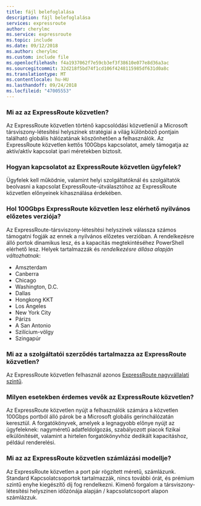 ```yaml
---
title: fájl belefoglalása
description: fájl belefoglalása
services: expressroute
author: cherylmc
ms.service: expressroute
ms.topic: include
ms.date: 09/12/2018
ms.author: cherylmc
ms.custom: include file
ms.openlocfilehash: f4a1937062f7e59cb3ef3f38610e077e8d36a3ac
ms.sourcegitcommit: 32d218f5bd74f1cd106f4248115985df631d0a8c
ms.translationtype: MT
ms.contentlocale: hu-HU
ms.lasthandoff: 09/24/2018
ms.locfileid: "47005553"
---
```

### <a name="what-is-expressroute-direct"></a>Mi az az ExpressRoute közvetlen?

Az ExpressRoute közvetlen történő kapcsolódási közvetlenül a Microsoft társviszony-létesítési helyszínek stratégiai a világ különböző pontjain található globális hálózatának köszönhetően a felhasználók. Az ExpressRoute közvetlen kettős 100Gbps kapcsolatot, amely támogatja az aktív/aktív kapcsolat ipari méretekben biztosít. 

### <a name="how-do-customers-connect-to-expressroute-direct"></a>Hogyan kapcsolatot az ExpressRoute közvetlen ügyfelek? 

Ügyfelek kell működnie, valamint helyi szolgáltatóknál és szolgáltatók beolvasni a kapcsolat ExpressRoute-útválasztóhoz az ExpressRoute közvetlen előnyeinek kihasználása érdekében.

### <a name="what-locations-will-the-100gbps-expressroute-direct-be-available-for-public-preview"></a>Hol 100Gbps ExpressRoute közvetlen lesz elérhető nyilvános előzetes verziója? 

Az ExpressRoute-társviszony-létesítési helyszínek válassza számos támogatni fogják az ennek a nyilvános előzetes verzióban. A rendelkezésre álló portok dinamikus lesz, és a kapacitás megtekintéséhez PowerShell elérhető lesz. Helyek tartalmazzák és *rendelkezésre állása alapján változhatnak*:

* Amszterdam
* Canberra
* Chicago
* Washington, D.C.
* Dallas 
* Hongkong KKT
* Los Angeles
* New York City
* Párizs
* A San Antonio
* Szilícium-völgy
* Szingapúr 

### <a name="what-is-the-sla-for-expressroute-direct"></a>Mi az a szolgáltatói szerződés tartalmazza az ExpressRoute közvetlen?

Az ExpressRoute közvetlen felhasznál azonos [ExpressRoute nagyvállalati szintű](https://azure.microsoft.com/support/legal/sla/expressroute/v1_3/). 

### <a name="what-scenarios-should-customers-consider-with-expressroute-direct"></a>Milyen esetekben érdemes vevők az ExpressRoute közvetlen?  

Az ExpressRoute közvetlen nyújt a felhasználók számára a közvetlen 100Gbps portból álló párok be a Microsoft globális gerinchálózatán keresztül. A forgatókönyvek, amelyek a legnagyobb előnye nyújt az ügyfeleknek: nagyméretű adatfeldolgozás, szabályozott piacok fizikai elkülönítését, valamint a hirtelen forgatókönyvhöz dedikált kapacitáshoz, például renderelési. 

### <a name="what-is-the-billing-model-for-expressroute-direct"></a>Mi az az ExpressRoute közvetlen számlázási modellje? 

Az ExpressRoute közvetlen a port pár rögzített méretű, számlázunk. Standard Kapcsolatcsoportok tartalmazzák, nincs további órát, és prémium szintű enyhe kiegészítő díj fog rendelkezni. Kimenő forgalom a társviszony-létesítési helyszínen időzónája alapján / kapcsolatcsoport alapon számlázzuk.